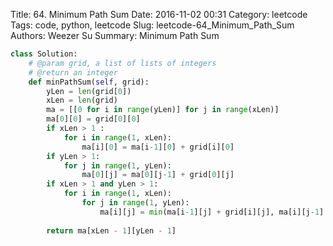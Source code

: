 Title: 64. Minimum Path Sum 
Date: 2016-11-02 00:31
Category: leetcode
Tags: code, python, leetcode
Slug: leetcode-64_Minimum_Path_Sum 
Authors: Weezer Su
Summary: Minimum Path Sum


```python
class Solution:
    # @param grid, a list of lists of integers
    # @return an integer
    def minPathSum(self, grid):
        yLen = len(grid[0])
        xLen = len(grid)
        ma = [[0 for i in range(yLen)] for j in range(xLen)]
        ma[0][0] = grid[0][0]
        if xLen > 1 :
            for i in range(1, xLen):
                ma[i][0] = ma[i-1][0] + grid[i][0]
        if yLen > 1:
            for j in range(1, yLen):
                ma[0][j] = ma[0][j-1] + grid[0][j]
        if xLen > 1 and yLen > 1:
            for i in range(1, xLen):
                for j in range(1, yLen):
                    ma[i][j] = min(ma[i-1][j] + grid[i][j], ma[i][j-1] + grid[i][j])
                    
        return ma[xLen - 1][yLen - 1]
```

